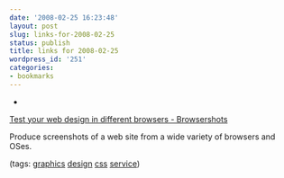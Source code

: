 ```yaml
---
date: '2008-02-25 16:23:48'
layout: post
slug: links-for-2008-02-25
status: publish
title: links for 2008-02-25
wordpress_id: '251'
categories:
- bookmarks
---
```



	
  * 
		

[Test your web design in different browsers - Browsershots](http://browsershots.org/)


		

Produce screenshots of a web site from  a wide variety of browsers and OSes.


		

(tags: [graphics](http://del.icio.us/eob/graphics) [design](http://del.icio.us/eob/design) [css](http://del.icio.us/eob/css) [service](http://del.icio.us/eob/service))


	



